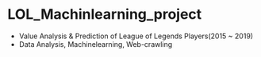 # LOL_Machinlearning_project

- Value Analysis & Prediction of League of Legends Players(2015 ~ 2019)
- Data Analysis, Machinelearning, Web-crawling 
